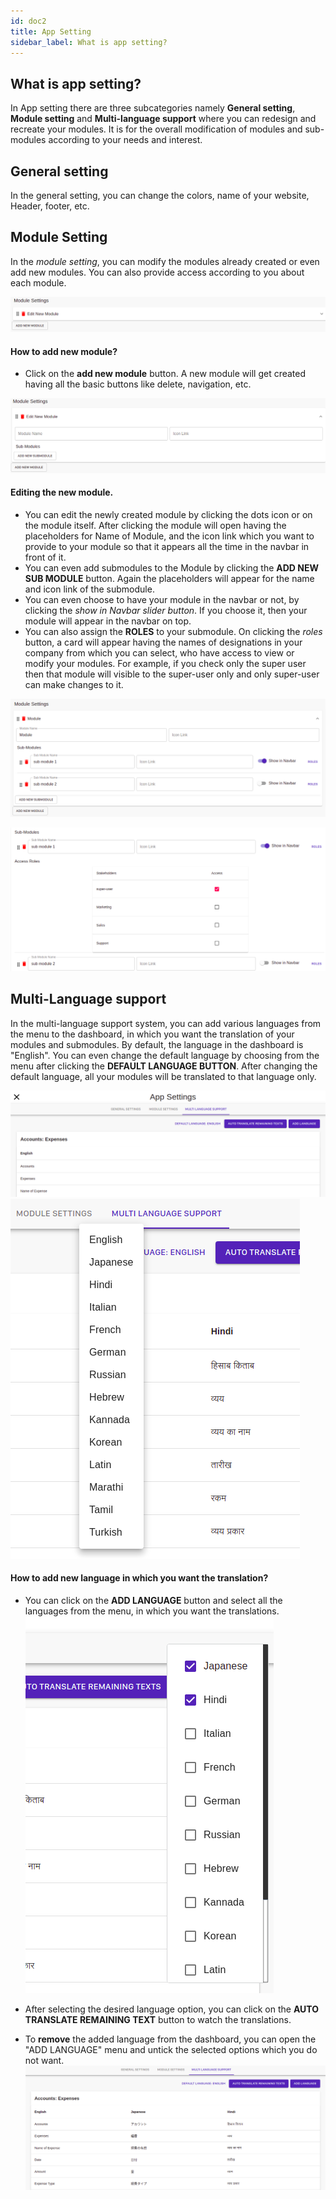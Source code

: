 ```yaml
---
id: doc2
title: App Setting
sidebar_label: What is app setting?
---
```

## What is app setting?

In App setting there are three subcategories namely **General setting**, **Module setting** and **Multi-language support** 
where you can redesign and recreate your modules. It is for the overall modification of modules and sub-modules according to your needs and interest.

## General setting
In the general setting, you can change the colors, name of your website, Header, footer, etc.

## Module Setting

In the *module setting*, you can modify the modules already created or even add new modules. You can also provide access according to you about each module.

![new-module](./assets/new-module.png)

#### How to add new module?
* Click on the **add new module** button. A new module will get created having all the basic buttons like delete, navigation, etc.

![adding-module](./assets/edit-module.png)

#### Editing the new module.
* You can edit the newly created module by clicking the dots icon or on the module itself. After clicking the module will open having the placeholders for Name of Module, and the icon link which you want to provide to your module so that it appears all the time in the navbar in front of it.
* You can even add submodules to the Module by clicking the **ADD NEW SUB MODULE** button. Again the placeholders will appear for the name and icon link of the submodule.
* You can even choose to have your module in the navbar or not, by clicking the *show in Navbar slider button*. If you choose it, then your module will appear in the navbar on top.
* You can also assign the **ROLES** to your submodule. On clicking the *roles* button, a card will appear having the names of designations in your company from which you can select, who have access to view or modify your modules. For example, if you check only the super user then that module will visible to the super-user only and only super-user can make changes to it.

![sub-module](./assets/sub-module.png)

![sub-module](./assets/module-role.png)

## Multi-Language support
In the multi-language support system, you can add various languages from the menu to the dashboard, in which you want the translation of your modules and submodules. By default, the language in the dashboard is "English". You can even change the default language by choosing from the menu after clicking the **DEFAULT LANGUAGE BUTTON**. After changing the default language, all your modules will be translated to that language only.

![sub-module](./assets/lang-support.png)
![sub-module](./assets/default-lang-menu.png)

#### How to add new language in which you want the translation?
* You can click on the **ADD LANGUAGE** button and select all the languages from the menu, in which you want the translations.
![sub-module](./assets/add-lang-menu.png)

* After selecting the desired language option, you can click on the **AUTO TRANSLATE REMAINING TEXT** button to watch the translations.
* To **remove** the added language from the dashboard, you can open the "ADD LANGUAGE" menu and untick the selected options which you do not want.
![sub-module](./assets/translated-dash.png)




<!-- 
This is a link to [another document.](doc3.md)  
This is a link to an [external page.](http://www.example.com) -->
